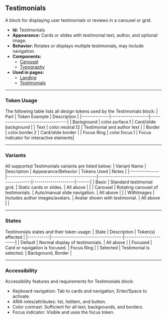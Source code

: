 ## Testimonials
A block for displaying user testimonials or reviews in a carousel or grid.
- **Id:** Testimonials
- **Appearance:** Cards or slides with testimonial text, author, and optional image.
- **Behavior:** Rotates or displays multiple testimonials, may include navigation.
- **Components:**
  - [Carousel](../components/Carousel.md)
  - [Typography](../components/Typography.md)
- **Used in pages:**
  - [Landing](../pages/Landing.md)
  - [Testimonials](../pages/Testimonials.md)

---

### Token Usage
The following table lists all design tokens used by the Testimonials block:
| Part         | Token Example      | Description                        |
|--------------|-------------------|------------------------------------|
| Background   | color.surface.1   | Card/slide background              |
| Text         | color.neutral.12  | Testimonial and author text        |
| Border       | color.border.2    | Card/slide border                  |
| Focus Ring   | color.focus.1     | Focus indicator for interactive elements|

---

### Variants
All supported Testimonials variants are listed below:
| Variant Name   | Description                                 | Appearance/Behavior                        | Tokens Used         | Notes |
|---------------|---------------------------------------------|--------------------------------------------|---------------------|-------|
| Basic         | Standard testimonial grid.                   | Static cards or slides.                    | All above           |       |
| Carousel      | Rotating carousel of testimonials.           | Auto/manual slide navigation.              | All above           |       |
| WithImages    | Includes author images/avatars.              | Avatar shown with testimonial.             | All above           |       |

---

### States
Testimonials states and their token usage:
| State     | Description                        | Token(s) affected      |
|-----------|------------------------------------|-----------------------|
| Default   | Normal display of testimonials.    | All above             |
| Focused   | Card or navigation is focused.     | Focus Ring            |
| Selected  | Testimonial is selected.           | Background, Border    |

---

### Accessibility
Accessibility features and requirements for Testimonials block:
- Keyboard navigation: Tab to cards and navigation, Enter/Space to activate.
- ARIA roles/attributes: list, listitem, and button.
- Color contrast: Sufficient for all text, backgrounds, and borders.
- Focus indicator: Visible and uses the focus token.
